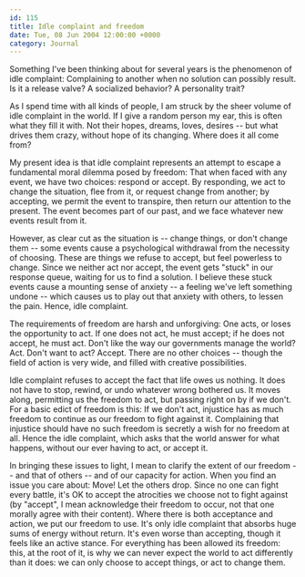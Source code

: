 ```yaml
---
id: 115
title: Idle complaint and freedom
date: Tue, 08 Jun 2004 12:00:00 +0000
category: Journal
---
```


Something I've been thinking about for several years is the phenomenon
of idle complaint: Complaining to another when no solution can possibly
result.  Is it a release valve?  A socialized behavior?  A personality
trait?

As I spend time with all kinds of people, I am struck by the sheer
volume of idle complaint in the world.  If I give a random person my
ear, this is often what they fill it with.  Not their hopes, dreams,
loves, desires -- but what drives them crazy, without hope of its
changing.  Where does it all come from?

My present idea is that idle complaint represents an attempt to escape a
fundamental moral dilemma posed by freedom: That when faced with any
event, we have two choices: respond or accept.  By responding, we act to
change the situation, flee from it, or request change from another; by
accepting, we permit the event to transpire, then return our attention
to the present.  The event becomes part of our past, and we face
whatever new events result from it.

However, as clear cut as the situation is -- change things, or don't
change them -- some events cause a psychological withdrawal from the
necessity of choosing.  These are things we refuse to accept, but feel
powerless to change.  Since we neither act nor accept, the event gets
"stuck" in our response queue, waiting for us to find a solution.  I
believe these stuck events cause a mounting sense of anxiety -- a
feeling we've left something undone -- which causes us to play out that
anxiety with others, to lessen the pain.  Hence, idle complaint.

The requirements of freedom are harsh and unforgiving: One acts, or
loses the opportunity to act.  If one does not act, he must accept; if
he does not accept, he must act.  Don't like the way our governments
manage the world?  Act.  Don't want to act?  Accept.  There are no other
choices -- though the field of action is very wide, and filled with
creative possibilities.

Idle complaint refuses to accept the fact that life owes us nothing.  It
does not have to stop, rewind, or undo whatever wrong bothered us.  It
moves along, permitting us the freedom to act, but passing right on by
if we don't.  For a basic edict of freedom is this: If we don't act,
injustice has as much freedom to continue as our freedom to fight
against it.  Complaining that injustice should have no such freedom is
secretly a wish for no freedom at all.  Hence the idle complaint, which
asks that the world answer for what happens, without our ever having to
act, or accept it.

In bringing these issues to light, I mean to clarify the extent of our
freedom -- and that of others -- and of our capacity for action.  When
you find an issue you care about: Move!  Let the others drop.  Since no
one can fight every battle, it's OK to accept the atrocities we choose
not to fight against (by "accept", I mean acknowledge their freedom to
occur, not that one morally agree with their content).  Where there is
both acceptance and action, we put our freedom to use.  It's only idle
complaint that absorbs huge sums of energy without return.  It's even
worse than accepting, though it feels like an active stance.  For
everything has been allowed its freedom: this, at the root of it, is why
we can never expect the world to act differently than it does: we can
only choose to accept things, or act to change them.


